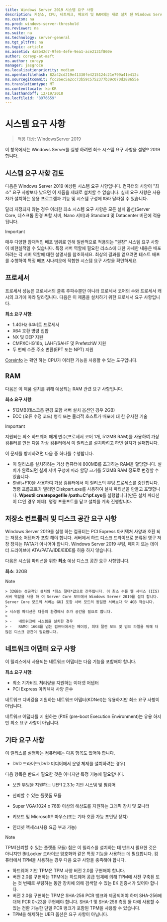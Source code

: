 ```yaml
---
title: Windows Server 2019 시스템 요구 사항
description: 저장소, CPU, 네트워크, 메모리 및 RAM에는 새로 설치 된 Windows Server 2019에 대 한 최소 요구 사항입니다.
ms.custom: na
ms.prod: windows-server-threshold
ms.reviewer: na
ms.suite: na
ms.technology: server-general
ms.tgt_pltfrm: na
ms.topic: article
ms.assetid: 4a8b42d7-9fe5-4efe-9ea1-ace2131f860e
author: coreyp-at-msft
ms.author: coreyp
manager: jasgroce
ms.localizationpriority: medium
ms.openlocfilehash: 82a42cd219e41330fe4215124c21e799a41e412c
ms.sourcegitcommit: fcc26ec5a2cc73b59c5752377b39c070d288655e
ms.translationtype: MT
ms.contentlocale: ko-KR
ms.lasthandoff: 12/19/2018
ms.locfileid: "8976659"
---
```

# 시스템 요구 사항

>적용 대상: WindowsServer 2019 

이 항목에서는 Windows Server를 실행 하려면 최소 시스템 요구 사항을 설명&reg; 2019 합니다.

## 시스템 요구 사항 검토  
다음은 Windows Server 2019 예상된 시스템 요구 사항입니다. 컴퓨터의 사양이 "최소" 요구 사항보다 낮으면 이 제품을 제대로 설치할 수 없습니다. 실제 요구 사항은 사용자가 설치하는 응용 프로그램과 기능 및 시스템 구성에 따라 달라질 수 있습니다.

달리 지정되지 않는 경우 이러한 최소 시스템 요구 사항은 모든 설치 옵션(Server Core, 데스크톱 환경 포함 서버, Nano 서버)과 Standard 및 Datacenter 버전에 적용됩니다.  

> [!IMPORTANT]  
> 매우 다양한 잠재적인 배포 범위로 인해 일반적으로 적용되는 "권장" 시스템 요구 사항이 비현실적일 수 있습니다. 특정 서버 역할에 필요한 리소스에 대한 자세한 내용은 배포하려는 각 서버 역할에 대한 설명서를 참조하세요. 최상의 결과를 얻으려면 테스트 배포를 수행하여 특정 배포 시나리오에 적합한 시스템 요구 사항을 확인하세요.  


## 프로세서  
프로세서 성능은 프로세서의 클록 주파수뿐만 아니라 프로세서 코어의 수와 프로세서 캐시의 크기에 따라 달라집니다. 다음은 이 제품을 설치하기 위한 프로세서 요구 사항입니다.  

**최소 요구 사항**:  
- 1.4GHz 64비트 프로세서  
- X64 호환 명령 집합  
- NX 및 DEP 지원  
- CMPXCHG16b, LAHF/SAHF 및 PrefetchW 지원  
- 두 번째 수준 주소 변환(EPT 또는 NPT) 지원  

[Coreinfo](https://technet.microsoft.com/sysinternals/cc835722.aspx) 는 확인 하는 CPU가 이러한 기능을 사용할 수 있는 도구입니다.

## RAM  
다음은 이 제품 설치를 위해 예상되는 RAM 관련 요구 사항입니다.  

**최소 요구 사항**:  
- 512MB(데스크톱 환경 포함 서버 설치 옵션인 경우 2GB)
- ECC (오류 수정 코드) 형식 또는 물리적 호스트가 배포에 대 한 유사한 기술

> [!IMPORTANT]  
> 지원되는 최소 하드웨어 매개 변수(프로세서 코어 1개, 512MB RAM)를 사용하여 가상 컴퓨터를 만든 다음 가상 컴퓨터에서 이 릴리스를 설치하려고 하면 설치가 실패합니다.  
>   
> 이 문제를 방지하려면 다음 중 하나를 수행합니다.  
>   
> -   이 릴리스를 설치하려는 가상 컴퓨터에 800MB를 초과하는 RAM을 할당합니다. 설치가 완료되면 실제 서버 구성에 따라 할당 크기를 512MB RAM 정도로 변경할 수 있습니다.  
> -   Shift+F10을 사용하여 가상 컴퓨터에서 이 릴리스의 부팅 프로세스를 중단합니다. 명령 프롬프트가 열리면 Diskpart.exe를 사용하여 설치 파티션을 만들고 포맷합니다. **Wpeutil createpagefile /path=C:\pf.sys**를 실행합니다(만든 설치 파티션이 C:인 경우 예제). 명령 프롬프트를 닫고 설치를 계속 진행합니다.  

## 저장소 컨트롤러 및 디스크 공간 요구 사항  
Windows Server 2019를 실행 하는 컴퓨터는 PCI Express 아키텍처 사양과 호환 되는 저장소 어댑터가 포함 해야 합니다. 서버에서 하드 디스크 드라이브로 분류된 영구 저장 장치는 PATA가 아니어야 합니다. Windows Server 2019 부팅, 페이지 또는 데이터 드라이브에 ATA/PATA/IDE/EIDE를 허용 하지 않습니다.  

다음은 시스템 파티션을 위한 **최소** 예상 디스크 공간 요구 사항입니다.  

**최소**: 32GB  

   > [!NOTE]  
    > 32GB는 성공적인 설치의 *최소 절대*값으로 간주됩니다. 이 최소 수를 웹 서비스 (IIS) 서버 역할을 사용 하 여 Server Core 모드에서 Windows Server 2019를 설치 합니다. Server Core 모드의 서버는 GUI 포함 서버 모드의 동일한 서버보다 약 4GB 작습니다. 
    >   
    > 시스템 파티션은 다음의 환경에서 추가 공간을 필요로 합니다.  
    >   
    > -   네트워크에 시스템을 설치한 경우  
    > -   RAM이 16GB를 넘는 컴퓨터에서는 페이징, 최대 절전 모드 및 덤프 파일을 위해 더 많은 디스크 공간이 필요합니다.  

## 네트워크 어댑터 요구 사항  

이 릴리스에서 사용되는 네트워크 어댑터는 다음 기능을 포함해야 합니다.  

**최소 요구 사항**:  
- 최소 기가비트 처리량을 지원하는 이더넷 어댑터  
- PCI Express 아키텍처 사양 준수  

네트워크 디버깅을 지원하는 네트워크 어댑터(KDNet)는 유용하지만 최소 요구 사항이 아닙니다.   

네트워크 어댑터를 지 원하는 (PXE (pre-boot Execution Environment)는 유용 하지만 최소 요구 사항이 아닙니다.



## 기타 요구 사항  
이 릴리스를 실행하는 컴퓨터에는 다음 항목도 있어야 합니다.  

-   DVD 드라이브(DVD 미디어에서 운영 체제를 설치하려는 경우)  

다음 항목은 반드시 필요한 것은 아니지만 특정 기능에 필요합니다.  

- 보안 부팅을 지원하는 UEFI 2.3.1c 기반 시스템 및 펌웨어  
- 신뢰할 수 있는 플랫폼 모듈  

-   Super VGA(1024 x 768) 이상의 해상도를 지원하는 그래픽 장치 및 모니터  

-   키보드 및 Microsoft&reg; 마우스(또는 기타 호환 가능 포인팅 장치)  

-   인터넷 액세스(사용 요금 부과 가능)  

>[!NOTE]  
> TPM(신뢰할 수 있는 플랫폼 모듈) 칩은 이 릴리스를 설치하는 데 반드시 필요한 것은 아니지만 BitLocker 드라이브 암호화와 같은 특정 기능을 사용하는 데 필요합니다. 컴퓨터에서 TPM을 사용하는 경우 다음 요구 사항을 충족해야 합니다.  
>  
>- 하드웨어 기반 TPM은 TPM 사양 버전 2.0를 구현해야 합니다.  
>- 버전 2.0를 구현하는 TPM에는 하드웨어 공급 업체에 의해 TPM에 사전 구축된 또는 첫 번째로 부팅하는 동안 장치에 의해 검색할 수 있는 EK 인증서가 있어야 합니다.  
>- 버전 2.0을 구현하는 TPM은 SHA-256 PCR 뱅크와 제공되어야 하며 SHA-256에 대해 PCR 0~23을 구현해야 합니다. SHA-1 및 SHA-256 측정 둘 다에 사용할 수 있는 전환 가능한 단일 PCR 뱅크가 포함된 TPM을 사용할 수 있습니다.  
>- TPM을 해제하는 UEFI 옵션은 요구 사항이 아닙니다.  
